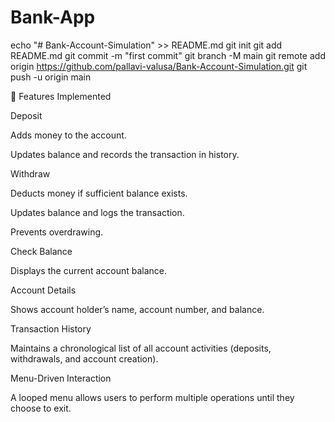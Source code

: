 # Bank-App
echo "# Bank-Account-Simulation" >> README.md git init git add README.md git commit -m "first commit" git branch -M main git remote add origin https://github.com/pallavi-valusa/Bank-Account-Simulation.git git push -u origin main

🔹 Features Implemented

Deposit

Adds money to the account.

Updates balance and records the transaction in history.

Withdraw

Deducts money if sufficient balance exists.

Updates balance and logs the transaction.

Prevents overdrawing.

Check Balance

Displays the current account balance.

Account Details

Shows account holder’s name, account number, and balance.

Transaction History

Maintains a chronological list of all account activities (deposits, withdrawals, and account creation).

Menu-Driven Interaction

A looped menu allows users to perform multiple operations until they choose to exit.
